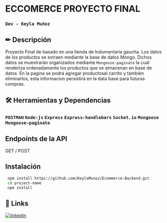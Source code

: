 # ECCOMERCE PROYECTO FINAL

### `Dev - Keyla Muñoz`


## ✏ Descripción

Proyecto Final de basado en una tienda de Indumentaria gaucha. Los datos de los productos se extraen mediante la base de datos Mongo. Dichos datos se muestrarán organizados mediante `Mongoose-paginate` la cual renderiza ordenadamente los productos que se almacenan en base de datos. 
En la pagina se podrá agregar productosal carrito y también eliminarlos, esta informacion persistirá en la data base para futuras compras.
## 🛠 Herramientas y Dependencias

### `POSTMAN` `Node-js` `Express` `Express-handlebars` `Socket.io` `Mongoose` `Mongoose-paginate` 

## Endpoints de la API

GET / 
POST 

## Instalación
```bash
 npm install https://github.com/KeylaMunoz/Ecommerce-Backend.git
 cd project-name
 npm install
```
## 🔗 Links

[![linkedin](https://img.shields.io/badge/linkedin-0A66C2?style=for-the-badge&logo=linkedin&logoColor=white)](https://www.linkedin.com/in/keyla-mu%C3%B1oz-1b1755287)

